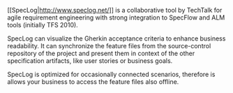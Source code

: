 [[SpecLog|http://www.speclog.net/]] is a collaborative tool by TechTalk for agile requirement engineering with strong integration to SpecFlow and ALM tools (initially TFS 2010).

SpecLog can visualize the Gherkin acceptance criteria to enhance business readability. It can synchronize the feature files from the source-control repository of the project and present them in context of the other specification artifacts, like user stories or business goals. 

SpecLog is optimized for occasionally connected scenarios, therefore is allows your business to access the feature files also offline. 